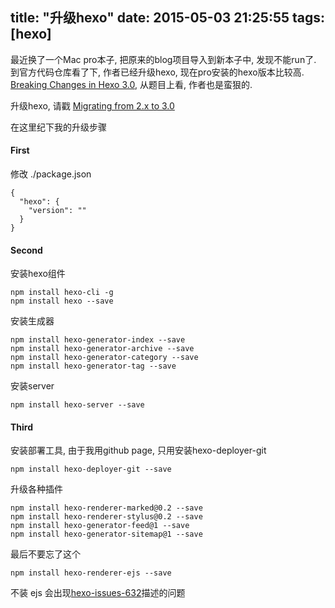 title: "升级hexo"
date: 2015-05-03 21:25:55
tags: [hexo]
---

最近换了一个Mac pro本子, 把原来的blog项目导入到新本子中, 发现不能run了.
到官方代码仓库看了下, 作者已经升级hexo, 现在pro安装的hexo版本比较高.
[Breaking Changes in Hexo 3.0](https://github.com/hexojs/hexo/wiki/Breaking-Changes-in-Hexo-3.0), 从题目上看, 作者也是蛮狠的.

升级hexo, 请戳 [Migrating from 2.x to 3.0](https://github.com/hexojs/hexo/wiki/Migrating-from-2.x-to-3.0)

在这里纪下我的升级步骤


#### First

修改 ./package.json

```
{
  "hexo": {
    "version": ""
  }
}
```

#### Second

安装hexo组件

```
npm install hexo-cli -g
npm install hexo --save

```

安装生成器

```
npm install hexo-generator-index --save
npm install hexo-generator-archive --save
npm install hexo-generator-category --save
npm install hexo-generator-tag --save
```

安装server

```
npm install hexo-server --save
```

#### Third

安装部署工具, 由于我用github page, 只用安装hexo-deployer-git

```
npm install hexo-deployer-git --save

```

升级各种插件

```
npm install hexo-renderer-marked@0.2 --save
npm install hexo-renderer-stylus@0.2 --save
npm install hexo-generator-feed@1 --save
npm install hexo-generator-sitemap@1 --save
```

最后不要忘了这个

```
npm install hexo-renderer-ejs --save

```

不装 ejs 会出现[hexo-issues-632](https://github.com/hexojs/hexo/issues/632)描述的问题